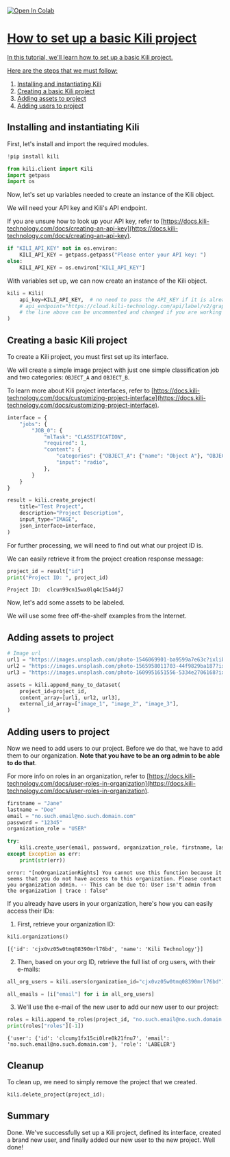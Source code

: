 <!-- FILE AUTO GENERATED BY docs/utils.py DO NOT EDIT DIRECTLY -->
<a href="https://colab.research.google.com/github/kili-technology/kili-python-sdk/blob/master/recipes/tutorials/basic_project_setup.ipynb" target="_parent"><img src="https://colab.research.google.com/assets/colab-badge.svg" alt="Open In Colab"/>

# How to set up a basic Kili project

In this tutorial, we'll learn how to set up a basic Kili project.

Here are the steps that we must follow:

1. [Installing and instantiating Kili](#-Installing-and-instantiating-Kili)
2. [Creating a basic Kili project](#-Creating-a-basic-Kili-project)
3. [Adding assets to project](#-Adding-assets-to-project)
4. [Adding users to project](#-Adding-users-to-project)

## Installing and instantiating Kili

First, let's install and import the required modules.


```python
!pip install kili
```


```python
from kili.client import Kili
import getpass
import os
```

Now, let's set up variables needed to create an instance of the Kili object.

We will need your API key and Kili's API endpoint.

If you are unsure how to look up your API key, refer to [https://docs.kili-technology.com/docs/creating-an-api-key](https://docs.kili-technology.com/docs/creating-an-api-key).


```python
if "KILI_API_KEY" not in os.environ:
    KILI_API_KEY = getpass.getpass("Please enter your API key: ")
else:
    KILI_API_KEY = os.environ["KILI_API_KEY"]
```

With variables set up, we can now create an instance of the Kili object.


```python
kili = Kili(
    api_key=KILI_API_KEY,  # no need to pass the API_KEY if it is already in your environment variables
    # api_endpoint="https://cloud.kili-technology.com/api/label/v2/graphql",
    # the line above can be uncommented and changed if you are working with an on-premise version of Kili
)
```

## Creating a basic Kili project

To create a Kili project, you must first set up its interface.

We will create a simple image project with just one simple classification job and two categories: `OBJECT_A` and `OBJECT_B`.

To learn more about Kili project interfaces, refer to [https://docs.kili-technology.com/docs/customizing-project-interface](https://docs.kili-technology.com/docs/customizing-project-interface).


```python
interface = {
    "jobs": {
        "JOB_0": {
            "mlTask": "CLASSIFICATION",
            "required": 1,
            "content": {
                "categories": {"OBJECT_A": {"name": "Object A"}, "OBJECT_B": {"name": "Object B"}},
                "input": "radio",
            },
        }
    }
}

result = kili.create_project(
    title="Test Project",
    description="Project Description",
    input_type="IMAGE",
    json_interface=interface,
)
```

For further processing, we will need to find out what our project ID is.

We can easily retrieve it from the project creation response message:


```python
project_id = result["id"]
print("Project ID: ", project_id)
```

    Project ID:  clcun99cn15wx0lq4c15a4dj7


Now, let's add some assets to be labeled.

We will use some free off-the-shelf examples from the Internet.

## Adding assets to project


```python
# Image url
url1 = "https://images.unsplash.com/photo-1546069901-ba9599a7e63c?ixlib=rb-4.0.3&ixid=MnwxMjA3fDB8MHxwaG90by1wYWdlfHx8fGVufDB8fHx8&auto=format&fit=crop&w=1480&q=80"
url2 = "https://images.unsplash.com/photo-1565958011703-44f9829ba187?ixlib=rb-4.0.3&ixid=MnwxMjA3fDB8MHxwaG90by1wYWdlfHx8fGVufDB8fHx8&auto=format&fit=crop&w=1065&q=80"
url3 = "https://images.unsplash.com/photo-1609951651556-5334e2706168?ixlib=rb-4.0.3&ixid=MnwxMjA3fDB8MHxwaG90by1wYWdlfHx8fGVufDB8fHx8&auto=format&fit=crop&w=987&q=80"

assets = kili.append_many_to_dataset(
    project_id=project_id,
    content_array=[url1, url2, url3],
    external_id_array=["image_1", "image_2", "image_3"],
)
```



## Adding users to project

Now we need to add users to our project. Before we do that, we have to add them to our organization. **Note that you have to be an org admin to be able to do that**.

For more info on roles in an organization, refer to [https://docs.kili-technology.com/docs/user-roles-in-organization](https://docs.kili-technology.com/docs/user-roles-in-organization).


```python
firstname = "Jane"
lastname = "Doe"
email = "no.such.email@no.such.domain.com"
password = "12345"
organization_role = "USER"

try:
    kili.create_user(email, password, organization_role, firstname, lastname)
except Exception as err:
    print(str(err))
```

    error: "[noOrganizationRights] You cannot use this function because it seems that you do not have access to this organization. Please contact you organization admin. -- This can be due to: User isn't admin from the organization | trace : false"


If you already have users in your organization, here's how you can easily access their IDs:

1) First, retrieve your organization ID:


```python
kili.organizations()
```






    [{'id': 'cjx0vz05w0tmq08390mrl76bd', 'name': 'Kili Technology'}]



2) Then, based on your org ID, retrieve the full list of org users, with their e-mails:


```python
all_org_users = kili.users(organization_id="cjx0vz05w0tmq08390mrl76bd")

all_emails = [i["email"] for i in all_org_users]
```



3) We'll use the e-mail of the new user to add our new user to our project:


```python
roles = kili.append_to_roles(project_id, "no.such.email@no.such.domain.com", role="LABELER")
print(roles["roles"][-1])
```

    {'user': {'id': 'clcumy1fx15ci0lre0k21fnu7', 'email': 'no.such.email@no.such.domain.com'}, 'role': 'LABELER'}


## Cleanup

To clean up, we need to simply remove the project that we created.


```python
kili.delete_project(project_id);
```

## Summary

Done. We've successfully set up a Kili project, defined its interface, created a brand new user, and finally added our new user to the new project. Well done!
